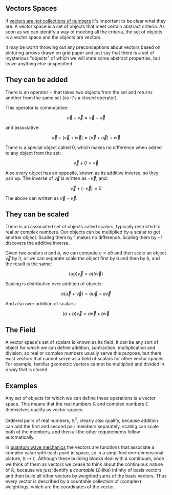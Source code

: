 ## Vectors Spaces

If [vectors are not collections of numbers](./vectors-geometric.md) it's important to be clear what they are. A vector space is a set of objects that meet certain abstract criteria. As soon as we can identify a way of meeting all the criteria, the set of objects is a vector space and the objects are vectors.

It may be worth throwing out any preconceptions about vectors based on picturing arrows drawn on grid paper and just say that there is a set of mysterious "objects" of which we will state some abstract properties, but leave anything else unspecified.

## They can be added

There is an operator $+$ that takes two objects from the set and returns another from the same set (so it's a closed operator).

This operator is commutative:

$$\vec{u} + \vec{v} = \vec{v} + \vec{u}$$

and associative:

$$\vec{u} + (\vec{v} + \vec{w}) = (\vec{v} + \vec{u}) + \vec{w}$$

There is a special object called $0$, which makes no difference when added to any object from the set:

$$\vec{v} + 0 = \vec{v}$$

Also every object has an opposite, known as its additive inverse, so they pair up. The inverse of $\vec{v}$ is written as $-\vec{v}$, and:

$$\vec{v} + (-\vec{v}) = 0$$

The above can written as $\vec{v} - \vec{v}$.

## They can be scaled

There is an associated set of objects called scalars, typically restricted to real or complex numbers. Our objects can be multiplied by a scalar to get another object. Scaling them by $1$ makes no difference. Scaling them by $-1$ discovers the additive inverse.

Given two scalars $a$ and $b$, we can compute $c = ab$ and then scale an object $\vec{v}$ by it, or we can separate scale the object first by $a$ and then by $b$, and the result is the same:

$$(ab)\vec{v} = a(b\vec{v})$$

Scaling is distributive over addition of objects:

$$a(\vec{u} + \vec{v}) = a\vec{u} + a\vec{v}$$

And also over addition of scalars:

$$(a + b)\vec{v} = a\vec{v} + b\vec{v}$$

## The Field

A vector space's set of scalars is known as its field. It can be any sort of object for which we can define addition, subtraction, multiplication and division, so real or complex numbers usually serve this purpose, but there exist vectors that cannot serve as a field of scalars for other vector spaces. For example, familiar geometric vectors cannot be multiplied and divided in a way that is closed.

## Examples

Any set of objects for which we can define these operations is a vector space. This means that the real numbers $\mathbb{R}$ and complex numbers $\mathbb{C}$ themselves qualify as vector spaces.

Ordered pairs of real numbers, $\mathbb{R^2}$, clearly also qualify, because addition can add the first and second pair members separately, scaling can scale both of the members, and then all the other requirements follow automatically.

In [quantum wave mechanics](./quantum-continuous.md) the vectors are functions that associate a complex value with each point in space, so in a simplified one-dimensional picture, $\mathbb{R} \mapsto \mathbb{C}$. Although these building blocks deal with a continuum, once we think of them as vectors we cease to think about the continuous nature of $\mathbb{R}$, because we just identify a _countable_ ($\mathbb{Z}$-like) infinity of basis vectors and then build all other vectors by weighted sums of the basis vectors. Thus every vector is described by a countable collection of (complex) weightings, which are the coordinates of the vector.
